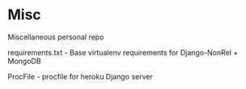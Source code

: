 Misc
====

Miscellaneous personal repo

requirements.txt - Base virtualenv requirements for Django-NonRel + MongoDB

ProcFile - procfile for heroku Django server
